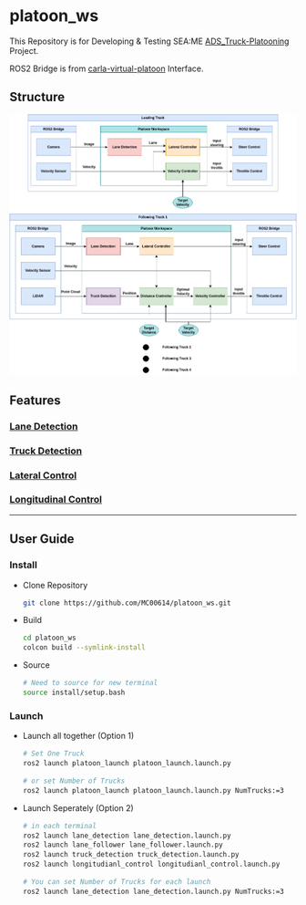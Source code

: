 # platoon_ws
This Repository is for Developing & Testing SEA:ME [ADS_Truck-Platooning](https://github.com/SEA-ME/ADS_Truck-Platooning) Project.



ROS2 Bridge is from [carla-virtual-platoon](https://github.com/AveesLab/carla-virtual-platoon) Interface.

## Structure
![Structure](doc/platoon_structure.drawio.png)

## Features
### [Lane Detection](src/lane_detection)
### [Truck Detection](src/truck_detection)
### [Lateral Control](src/lateral_control)
### [Longitudinal Control](src/longitudianl_control)

---

## User Guide 

### Install
- Clone Repository
    ```bash
    git clone https://github.com/MC00614/platoon_ws.git
    ```
- Build
    ```bash
    cd platoon_ws
    colcon build --symlink-install
    ```
- Source
    ```bash
    # Need to source for new terminal
    source install/setup.bash
    ```


### Launch
- Launch all together (Option 1)
    ```bash
    # Set One Truck
    ros2 launch platoon_launch platoon_launch.launch.py
    ```
    ```bash
    # or set Number of Trucks
    ros2 launch platoon_launch platoon_launch.launch.py NumTrucks:=3
    ```

- Launch Seperately (Option 2)
    ```bash
    # in each terminal
    ros2 launch lane_detection lane_detection.launch.py
    ros2 launch lane_follower lane_follower.launch.py
    ros2 launch truck_detection truck_detection.launch.py
    ros2 launch longitudianl_control longitudianl_control.launch.py
    ```
    ```bash
    # You can set Number of Trucks for each launch
    ros2 launch lane_detection lane_detection.launch.py NumTrucks:=3
    ```